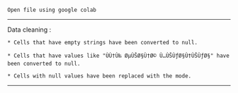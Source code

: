 ~~~~~~~~~~~~~~~~~~~~~~~~~~~~~~~~~~~~~~~~~~~~~~~~~~~~~~~~~~~~

Open file using google colab

~~~~~~~~~~~~~~~~~~~~~~~~~~~~~~~~~~~~~~~~~~~~~~~~~~~~~~~~~~~~

____________________________________________________________________________________________________________________

Data cleaning : 

    * Cells that have empty strings have been converted to null.
	 
    * Cells that have values like "ÙÙ†Ù‰ ØµÙŠØ§Ù†Ø© Ù…ÙŠÙƒØ§Ù†ÙŠÙƒØ§" have been converted to null.
	 
    * Cells with null values have been replaced with the mode.
	 
____________________________________________________________________________________________________________________


